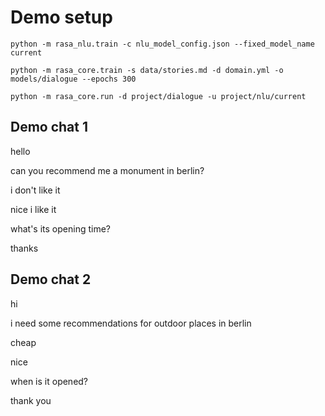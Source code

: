 # Demo setup

```
python -m rasa_nlu.train -c nlu_model_config.json --fixed_model_name current
```

```
python -m rasa_core.train -s data/stories.md -d domain.yml -o models/dialogue --epochs 300
```

```
python -m rasa_core.run -d project/dialogue -u project/nlu/current
```


## Demo chat 1
hello

can you recommend me a monument in berlin?

i don't like it

nice i like it

what's its opening time?

thanks



## Demo chat 2
hi

i need some recommendations for outdoor places in berlin

cheap

nice

when is it opened?

thank you
